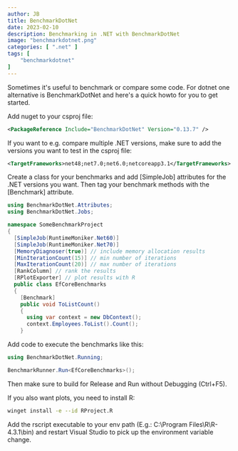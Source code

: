 ```yaml
---
author: JB
title: BenchmarkDotNet
date: 2023-02-10
description: Benchmarking in .NET with BenchmarkDotNet
image: "benchmarkdotnet.png"
categories: [ ".net" ]
tags: [
    "benchmarkdotnet"
]
---
```


Sometimes it's useful to benchmark or compare some code. For dotnet one alternative is BenchmarkDotNet and here's a quick howto for you to get started.

Add nuget to your csproj file:
```xml
<PackageReference Include="BenchmarkDotNet" Version="0.13.7" />
```

If you want to e.g. compare multiple .NET versions, make sure to add the versions you want to test in the csproj file:

```xml
<TargetFrameworks>net48;net7.0;net6.0;netcoreapp3.1</TargetFrameworks>
```

Create a class for your benchmarks and add [SimpleJob] attributes for the .NET versions you want. Then tag your benchmark methods with the [Benchmark] attribute.

```cs
using BenchmarkDotNet.Attributes;
using BenchmarkDotNet.Jobs;

namespace SomeBenchmarkProject
{
  [SimpleJob(RuntimeMoniker.Net60)]
  [SimpleJob(RuntimeMoniker.Net70)]
  [MemoryDiagnoser(true)] // include memory allocation results
  [MinIterationCount(15)] // min number of iterations
  [MaxIterationCount(20)] // max number of iterations
  [RankColumn] // rank the results
  [RPlotExporter] // plot results with R
  public class EfCoreBenchmarks
  {
    [Benchmark]
    public void ToListCount()
    {
      using var context = new DbContext();
      context.Employees.ToList().Count();
    }
```

Add code to execute the benchmarks like this:

```cs
using BenchmarkDotNet.Running;

BenchmarkRunner.Run<EfCoreBenchmarks>();
```

Then make sure to build for Release and Run without Debugging (Ctrl+F5).


If you also want plots, you need to install R:

```bash
winget install -e --id RProject.R
```

Add the rscript executable to your env path (E.g.: C:\Program Files\R\R-4.3.1\bin) and restart Visual Studio to pick up the environment variable change.

